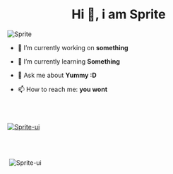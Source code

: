 <h1 align="center">Hi 👋, i am Sprite</h1>

<p align="left"> <img src="https://komarev.com/ghpvc/?username=Sprite-ui&label=Profile%20views&color=0e75b6&style=flat" alt="Sprite" /> </p>



- 🔭 I’m currently working on **something**

- 🌱 I’m currently learning **Something**

- 💬 Ask me about **Yummy :D**

- 📫 How to reach me: **you wont**

<br>
<br>


<p align="left"> <a href="https://github.com/ryo-ma/github-profile-trophy"><img src="https://github-profile-trophy.vercel.app/?username=Sprite-ui&theme=onedark&no-bg=true" alt="Sprite-ui" /></a> </p>
<br>
<br>

<p>&nbsp;<img align="center" src="https://github-readme-stats.vercel.app/api?username=Sprite-ui&show_icons=true&locale=en&theme=onedark&no-bg=true" alt="Sprite-ui" /></p>
